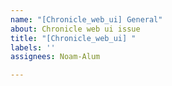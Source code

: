```yaml
---
name: "[Chronicle_web_ui] General"
about: Chronicle web ui issue
title: "[Chronicle_web_ui] "
labels: ''
assignees: Noam-Alum

---
```




